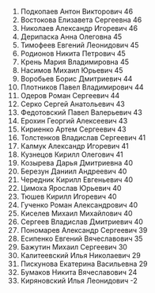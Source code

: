 1. Подкопаев Антон Викторович 46
2. Востокова Елизавета Сергеевна 46
3. Николаев Александр Игоревич 46
4. Дерипаска Анна Олеговна 45
5. Тимофеев Евгений Леонидович 45
6. Родионов Никита Петрович 45
7. Крень Мария Владимировна 45
8. Насимов Михаил Юрьевич 45
9. Воробьев Борис Дмитриевич 44
10. Плотников Павел Владимирович 44
11. Одеров Роман Сергеевич 44
12. Серко Сергей Анатольевич 43
13. Федотовский Павел Валерьевич 43
14. Ерохин Георгий Алексеевич 43
15. Кириенко Артем Сергеевич 43
16. Толстенков Владислав Сергеевич 41
17. Калмук Александр Игоревич 41
18. Кузнецов Кирилл Олегович 41
19. Козырева Дарья Дмитриевна 40
20. Березун Даниил Андреевич 40
21. Чередник Кирилл Евгеньевич 40
22. Цимоха Ярослав Юрьевич 40
23. Тюшев Кирилл Игоревич 40
24. Гученко Роман Александрович 40
25. Киселев Михаил Михайлович 40
26. Сергеев Владислав Дмитриевич 40
27. Пономарев Александр Сергеевич 39
28. Есипенко Евгений Вячеславович 35
29. Бажутин Михаил Сергеевич 30
30. Калитеевский Илья Николаевич 29
31. Пискунова Екатерина Васильевна 29
32. Бумаков Никита Вячеславович 24
33. Киряновский Илья Леонидович -2

